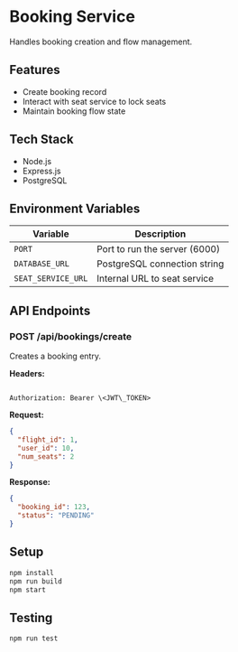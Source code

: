 # Booking Service

Handles booking creation and flow management.

## Features

- Create booking record
- Interact with seat service to lock seats
- Maintain booking flow state

## Tech Stack

- Node.js
- Express.js
- PostgreSQL

## Environment Variables

| Variable             | Description                     |
|----------------------|---------------------------------|
| `PORT`               | Port to run the server (6000)   |
| `DATABASE_URL`       | PostgreSQL connection string    |
| `SEAT_SERVICE_URL`   | Internal URL to seat service    |

## API Endpoints

### POST /api/bookings/create

Creates a booking entry.

**Headers:**
````

Authorization: Bearer \<JWT\_TOKEN>

````

**Request:**
```json
{
  "flight_id": 1,
  "user_id": 10,
  "num_seats": 2
}
````

**Response:**

```json
{
  "booking_id": 123,
  "status": "PENDING"
}
```

## Setup

```bash
npm install
npm run build
npm start
```

## Testing

```bash
npm run test
```

````